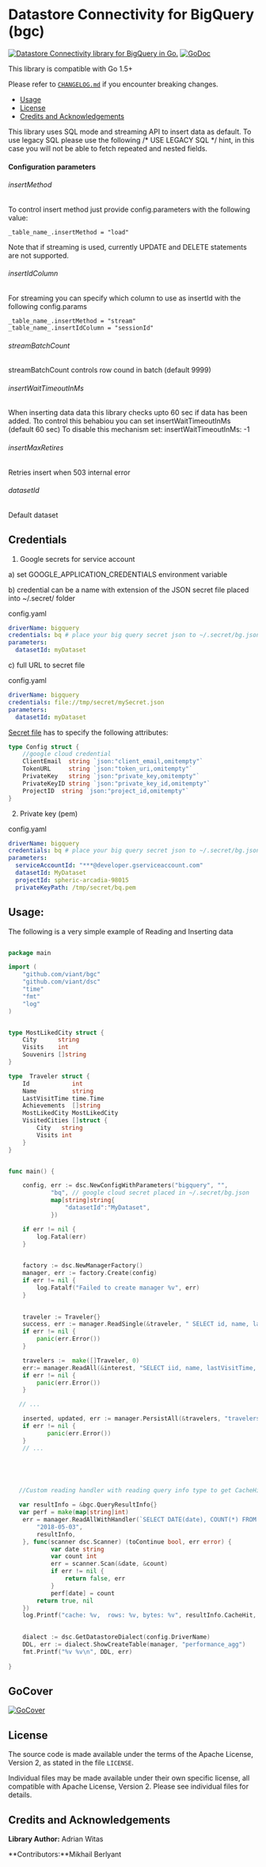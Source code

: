 # Datastore Connectivity for BigQuery (bgc)

[![Datastore Connectivity library for BigQuery in Go.](https://goreportcard.com/badge/github.com/viant/bgc)](https://goreportcard.com/report/github.com/viant/bgc)
[![GoDoc](https://godoc.org/github.com/viant/bgc?status.svg)](https://godoc.org/github.com/viant/bgc)

This library is compatible with Go 1.5+

Please refer to [`CHANGELOG.md`](CHANGELOG.md) if you encounter breaking changes.

- [Usage](#Usage)
- [License](#License)
- [Credits and Acknowledgements](#Credits-and-Acknowledgements)




This library uses SQL mode and streaming API to insert data as default.
To use legacy SQL please use the following /* USE LEGACY SQL */ hint, in this case you will not be able to fetch repeated and nested fields.


#### Configuration parameters

###### insertMethod
To control insert method just provide config.parameters with the following value:
    
    _table_name_.insertMethod = "load"

Note that if streaming is used, currently UPDATE and DELETE statements are not supported.

###### insertIdColumn
For streaming you can specify which column to use as insertId with the following config.params    
    
    _table_name_.insertMethod = "stream"
    _table_name_.insertIdColumn = "sessionId"

###### streamBatchCount

streamBatchCount controls row cound in batch (default 9999)

###### insertWaitTimeoutInMs

When inserting data data this library checks upto 60 sec if data has been added.
Tto control this behabiou you can set insertWaitTimeoutInMs (default 60 sec)
To disable this mechanism set:
     insertWaitTimeoutInMs: -1

###### insertMaxRetires

Retries insert when 503 internal error

###### datasetId 

Default dataset


## Credentials

1. Google secrets for service account


a) set GOOGLE_APPLICATION_CREDENTIALS environment variable


b) credential can be a name with extension of the JSON secret file placed into ~/.secret/ folder

config.yaml
```yaml
driverName: bigquery
credentials: bq # place your big query secret json to ~/.secret/bg.json
parameters:
  datasetId: myDataset
```

c) full URL to secret file

config.yaml
```yaml
driverName: bigquery
credentials: file://tmp/secret/mySecret.json
parameters:
  datasetId: myDataset
```

[Secret file](https://github.com/viant/toolbox/blob/master/cred/config.go) has to specify the following attributes:

````go
type Config struct {
	//google cloud credential
	ClientEmail  string `json:"client_email,omitempty"`
	TokenURL     string `json:"token_uri,omitempty"`
	PrivateKey   string `json:"private_key,omitempty"`
	PrivateKeyID string `json:"private_key_id,omitempty"`
	ProjectID  string `json:"project_id,omitempty"`
}
````


2. Private key (pem)


config.yaml
```yaml
driverName: bigquery
credentials: bq # place your big query secret json to ~/.secret/bg.json
parameters:
  serviceAccountId: "***@developer.gserviceaccount.com"
  datasetId: MyDataset
  projectId: spheric-arcadia-98015
  privateKeyPath: /tmp/secret/bq.pem
```



## Usage:

The following is a very simple example of Reading and Inserting data


```go

package main

import (
    "github.com/viant/bgc"
    "github.com/viant/dsc"
    "time"
    "fmt"
    "log"
)


type MostLikedCity struct {
	City      string
	Visits    int
	Souvenirs []string
}

type  Traveler struct {
	Id            int
	Name          string
	LastVisitTime time.Time
	Achievements  []string
	MostLikedCity MostLikedCity
	VisitedCities []struct {
		City   string
		Visits int
	}
}


func main() {

    config, err := dsc.NewConfigWithParameters("bigquery", "",
    	    "bq", // google cloud secret placed in ~/.secret/bg.json
            map[string]string{
                "datasetId":"MyDataset",
            })

    if err != nil {
        log.Fatal(err)
    }

		
    factory := dsc.NewManagerFactory()
    manager, err := factory.Create(config)
    if err != nil {
        log.Fatalf("Failed to create manager %v", err)
    }
   

    traveler := Traveler{}
    success, err := manager.ReadSingle(&traveler, " SELECT id, name, lastVisitTime, visitedCities, achievements, mostLikedCity FROM travelers WHERE id = ?", []interface{}{4}, nil)
    if err != nil {
        panic(err.Error())
    }

    travelers :=  make([]Traveler, 0)
    err:= manager.ReadAll(&interest, "SELECT iid, name, lastVisitTime, visitedCities, achievements, mostLikedCity",nil, nil)
    if err != nil {
        panic(err.Error())
    }

   // ...

    inserted, updated, err := manager.PersistAll(&travelers, "travelers", nil)
    if err != nil {
           panic(err.Error())
    }
    // ...
    




   //Custom reading handler with reading query info type to get CacheHit, TotalRows, TotalBytesProcessed

   var resultInfo = &bgc.QueryResultInfo{}
   var perf = make(map[string]int)  
   	err = manager.ReadAllWithHandler(`SELECT DATE(date), COUNT(*) FROM performance_agg WHERE DATE(date) = ?  GROUP BY 1`, []interface{}{
   		"2018-05-03",
   		resultInfo,
   	}, func(scanner dsc.Scanner) (toContinue bool, err error) {
   	        var date string
   	        var count int
   	        err = scanner.Scan(&date, &count)
   	        if err != nil {
   	        	return false, err
   	        }
   	        perf[date] = count
   		return true, nil
   	})
   	log.Printf("cache: %v,  rows: %v, bytes: %v", resultInfo.CacheHit, resultInfo.TotalRows, resultInfo.TotalBytesProcessed)

   
    dialect := dsc.GetDatastoreDialect(config.DriverName)
    DDL, err := dialect.ShowCreateTable(manager, "performance_agg")
    fmt.Printf("%v %v\n", DDL, err)
   
}
```

## GoCover

[![GoCover](https://gocover.io/github.com/viant/bgc)](https://gocover.io/github.com/viant/bgc)


<a name="License"></a>
## License

The source code is made available under the terms of the Apache License, Version 2, as stated in the file `LICENSE`.

Individual files may be made available under their own specific license,
all compatible with Apache License, Version 2. Please see individual files for details.


<a name="Credits-and-Acknowledgements"></a>

##  Credits and Acknowledgements

**Library Author:** Adrian Witas

**Contributors:**Mikhail Berlyant